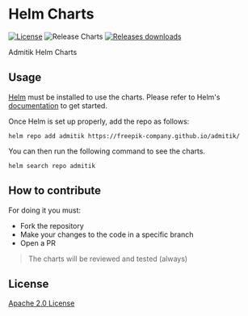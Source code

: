 # Helm Charts

[![License](https://img.shields.io/badge/License-Apache%202.0-blue.svg)](https://opensource.org/licenses/Apache-2.0)
![Release Charts](https://github.com/freepik-company/admitik/workflows/Release%20Charts/badge.svg?branch=master)
[![Releases downloads](https://img.shields.io/github/downloads/freepik-company/admitik/total.svg)](https://github.com/freepik-company/admitik/releases)

Admitik Helm Charts

## Usage

[Helm](https://helm.sh) must be installed to use the charts.
Please refer to Helm's [documentation](https://helm.sh/docs/) to get started.

Once Helm is set up properly, add the repo as follows:

```console
helm repo add admitik https://freepik-company.github.io/admitik/
```

You can then run the following command to see the charts.

```console
helm search repo admitik
```

## How to contribute

For doing it you must:
* Fork the repository
* Make your changes to the code in a specific branch
* Open a PR

> The charts will be reviewed and tested (always)

## License

[Apache 2.0 License](./LICENSE)
